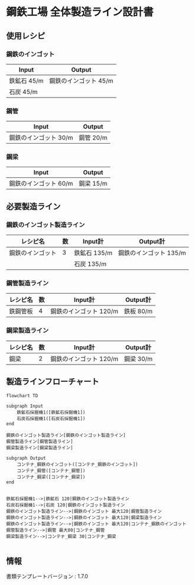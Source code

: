 # 鋼鉄工場 全体製造ライン設計書

## 使用レシピ
### 鋼鉄のインゴット
|Input|Output|
|---|---|
|鉄鉱石 45/m|鋼鉄のインゴット 45/m|
|石炭 45/m||
### 鋼管
|Input|Output|
|---|---|
|鋼鉄のインゴット 30/m|鋼管 20/m|
### 鋼梁
|Input|Output|
|---|---|
|鋼鉄のインゴット 60/m|鋼梁 15/m|

## 必要製造ライン
### 鋼鉄のインゴット製造ライン
|レシピ名|数|Input計|Output計|
|---|---|---|---|
|鋼鉄のインゴット|3|鉄鉱石 135/m|鋼鉄のインゴット 135/m|
|||石炭 135/m||
### 鋼管製造ライン
|レシピ名|数|Input計|Output計|
|---|---|---|---|
|鉄鋼管板|4|鋼鉄のインゴット 120/m|鉄板 80/m|
### 鋼梁製造ライン
|レシピ名|数|Input計|Output計|
|---|---|---|---|
|鋼梁|2|鋼鉄のインゴット 120/m|鋼梁 30/m|

## 製造ラインフローチャート
```mermaid
flowchart TD

subgraph Input
    鉄鉱石採掘機1([鉄鉱石採掘機1])
    石炭石採掘機1([石炭石採掘機1])
end

鋼鉄のインゴット製造ライン[鋼鉄のインゴット製造ライン]
鋼管製造ライン[鋼管製造ライン]
鋼梁製造ライン[鋼梁製造ライン]

subgraph Output
    コンテナ_鋼鉄のインゴット([コンテナ_鋼鉄のインゴット])
    コンテナ_鋼管([コンテナ_鋼管])
    コンテナ_鋼梁([コンテナ_鋼梁])
end


鉄鉱石採掘機1-->|鉄鉱石 120|鋼鉄のインゴット製造ライン
石炭石採掘機1-->|石炭 120|鋼鉄のインゴット製造ライン
鋼鉄のインゴット製造ライン-->|鋼鉄のインゴット 最大120|鋼管製造ライン
鋼鉄のインゴット製造ライン-->|鋼鉄のインゴット 最大120|鋼梁製造ライン
鋼鉄のインゴット製造ライン-->|鋼鉄のインゴット 最大120|コンテナ_鋼鉄のインゴット
鋼管製造ライン-->|鋼管 最大80|コンテナ_鋼管
鋼梁製造ライン-->|コンテナ_鋼梁 30|コンテナ_鋼梁


```

## 情報
書類テンプレートバージョン : 1.7.0
